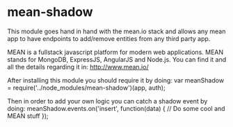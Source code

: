 mean-shadow
===========

This module goes hand in hand with the mean.io stack and allows any mean app to have endpoints to add/remove entities from any third party app.

MEAN is a fullstack javascript platform for modern web applications.
MEAN stands for MongoDB, ExpressJS, AngularJS and Node.js.
You can find it and all the details regarding it in:
http://www.mean.io/

After installing this module you should require it by doing:
var meanShadow = require('../node_modules/mean-shadow')(app, auth);

Then in order to add your own logic you can catch a shadow event by doing:
meanShadow.events.on('insert', function(data) {
  // Do some cool and MEAN stuff
});
